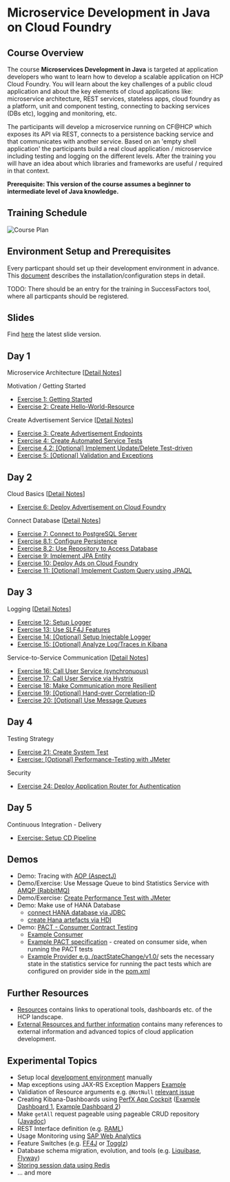 # Microservice Development in Java on Cloud Foundry

## Course Overview

The course **Microservices Development in Java** is targeted at application developers who want to learn how to develop a scalable application on HCP Cloud Foundry. You will learn about the key challenges of a public cloud application and about the key elements of cloud applications like: microservice architecture, REST services, stateless apps, cloud foundry as a platform, unit and component testing, connecting to backing services (DBs etc), logging and monitoring, etc.

The participants will develop a microservice running on CF@HCP which exposes its API via REST, connects to a persistence backing service and that communicates with another service. Based on an 'empty shell application' the participants build a real cloud application / microservice including testing and logging on the different levels. After the training you will have an idea about which libraries and frameworks are useful / required in that context.

**Prerequisite: This version of the course assumes a beginner to intermediate level of Java knowledge.**

## Training Schedule
![Course Plan](Abstract/images/Java_CoursePlan.png)

## Environment Setup and Prerequisites
Every particpant should set up their development environment in advance. This [document](/CoursePrerequisites/README.md) describes the installation/configuration steps in detail.

TODO: There should be an entry for the training in SuccessFactors tool, where all particpants should be registered.

## Slides
Find [here](http://mo-f8268fdb9.mo.sap.corp:8080/jenkins/job/cc-coursematerial/lastSuccessfulBuild/artifact/Z_Presentations/cc-appdev-java.pdf) the latest slide version.

## Day 1

Microservice Architecture [[Detail Notes](MicroServiceArchitecture/Readme.md)]

Motivation / Getting Started
- [Exercise 1: Getting Started](CreateMicroservice/Exercise_1_GettingStarted.md)
- [Exercise 2: Create Hello-World-Resource](CreateMicroservice/Exercise_2_HelloWorldResource.md)

Create Advertisement Service [[Detail Notes](/CreateMicroservice/Readme.md)]
- [Exercise 3: Create Advertisement Endpoints](CreateMicroservice/Exercise_3_CreateAdsEndpoints.md)
- [Exercise 4: Create Automated Service Tests](CreateMicroservice/Exercise_4_CreateServiceTests.md)
- [Exercise 4.2: [Optional] Implement Update/Delete Test-driven](CreateMicroservice/Exercise_4_Part2_CreateAdditionalAdsEndpoints.md)
- [Exercise 5: [Optional] Validation and Exceptions](CreateMicroservice/Exercise_5_ValidationAndExceptions.md)

## Day 2
Cloud Basics [[Detail Notes](CloudFoundryBasics)]
- [Exercise 6: Deploy Advertisement on Cloud Foundry](CloudFoundryBasics/Exercise_6_DeployAdsOnCloudFoundry.md)

Connect Database [[Detail Notes](ConnectDatabase)]
- [Exercise 7: Connect to PostgreSQL Server](ConnectDatabase/Exercise_7_ConnectLocalDatabase.md)
- [Exercise 8.1: Configure Persistence](ConnectDatabase/Exercise_8_Part1_ConfigurePersistence.md)
- [Exercise 8.2: Use Repository to Access Database](ConnectDatabase/Exercise_8_Part2_UseRepositoryToAccessDatabase.md)
- [Exercise 9: Implement JPA Entity](ConnectDatabase/Exercise_9_ImplementJPAEntity.md)
- [Exercise 10: Deploy Ads on Cloud Foundry](ConnectDatabase/Exercise_10_DeployAdsWithDBServiceOnCF.md)
- [Exercise 11: [Optional] Implement Custom Query using JPAQL](ConnectDatabase/Exercise_11_Develop_Custom_Queries.md)

## Day 3
Logging [[Detail Notes](LoggingTracing)]
- [Exercise 12: Setup Logger](LoggingTracing/Exercise_12_Setup_Logger.md)
- [Exercise 13: Use SLF4J Features](LoggingTracing/Exercise_13_Use_SLF4J_Features.md)
- [Exercise 14: [Optional] Setup Injectable Logger](LoggingTracing/Exercise_14_Setup_Injectable_Logger.md)
- [Exercise 15: [Optional] Analyze Log/Traces in Kibana](LoggingTracing/Exercise_15_GettingStarted_With_ELK_Stack.md)

Service-to-Service Communication [[Detail Notes](Service2ServiceCommunication/README.md)]
- [Exercise 16: Call User Service (synchronuous)](Service2ServiceCommunication/Exercise_16_Call_UserService.md)
- [Exercise 17: Call User Service via Hystrix](Service2ServiceCommunication/Exercise_17_Introduce_Hystrix.md)
- [Exercise 18: Make Communication more Resilient](Service2ServiceCommunication/Exercise_18_Make_Communication_Resilient.md)
- [Exercise 19: [Optional] Hand-over Correlation-ID](Service2ServiceCommunication/Exercise_19_Transfer_CorrelationID.md)
- [Exercise 20: [Optional] Use Message Queues](Service2ServiceCommunication/Exercise_20_Use_Message_Queues.md)

## Day 4
Testing Strategy
- [Exercise 21: Create System Test](TestStrategy/Exercise_21_Create_SystemTest.md)
- [Exercise: [Optional] Performance-Testing with JMeter](TestStrategy/Exercise_XX_PerformanceTesting_With_JMeter.md)

Security
- [Exercise 24: Deploy Application Router for Authentication](Security/Exercise_24_DeployApplicationRouter.md)

## Day 5
Continuous Integration - Delivery
- [Exercise: Setup CD Pipeline](ContinuousDelivery/Exercise_Setup_CD_Pipeline.md)

## Demos
- Demo: Tracing with [AOP (AspectJ)](LoggingTracing/AOP.md)
- Demo/Exercise: Use Message Queue to bind Statistics Service with [AMQP (RabbitMQ)](Service2ServiceCommunication/Exercise_20_Use_Message_Queues.md)
- Demo/Exercise: [Create Performance Test with JMeter](TestStrategy/Exercise_XX_PerformanceTesting_With_JMeter.md)
- Demo: Make use of HANA Database
  - [connect HANA database via JDBC](Hana/Demo_HANA.md)
  - [create Hana artefacts via HDI](Hana/Demo_HANA_HDI.md)
- Demo: [PACT - Consumer Contract Testing](https://github.com/DiUS/pact-jvm)
  - [Example Consumer](https://github.wdf.sap.corp/cc-java-dev/cc-bulletinboard-ads-spring-cxf-tomcat/tree/master/src/test/java/com/sap/bulletinboard/ads/pact)
  - [Example PACT specification](https://github.wdf.sap.corp/cc-java-dev/cc-bulletinboard-statistics/blob/master/resources/pacts/v1.0/Advertisements-Statistics.json) - created on consumer side, when running the PACT tests
  - [Example Provider e.g. /pactStateChange/v1.0/](https://github.wdf.sap.corp/cc-java-dev/cc-bulletinboard-statistics/blob/master/src/main/java/com/sap/bulletinboard/statistics/resources/PactStateChange.java) sets the necessary state in the statistics service for running the pact tests which are configured on provider side in the [pom.xml](https://github.wdf.sap.corp/cc-java-dev/cc-bulletinboard-statistics/edit/master/pom.xml)
  
## Further Resources

* [Resources](https://github.wdf.sap.corp/cc-java-dev/cc-coursematerial/blob/master/Resources.md) contains links to operational tools, dashboards etc. of the HCP landscape.
* [External Resources and further information](https://github.wdf.sap.corp/cc-java-dev/cc-coursematerial/blob/master/Resources.md#external-resources-and-further-information) contains many references to external information and advanced topics of cloud application development.


## Experimental Topics
- Setup local [development environment](/CoursePrerequisites/localEnvSetup/README.md) manually
- Map exceptions using JAX-RS Exception Mappers [Example](https://github.wdf.sap.corp/cc-java-dev/cc-coursematerial/blob/master/Knowledge/ExceptionMappers.md)
- Validiation of Resource arguments e.g. `@NotNull` [relevant issue](http://stackoverflow.com/questions/31235977/is-it-safe-to-override-apache-cxfs-jaxrsbeanvalidationininterceptor-to-support)
- Creating Kibana-Dashboards using [PerfX App Cockpit](https://wiki.wdf.sap.corp/wiki/display/perfx/App+Performance+Cockpit) ([Example Dashboard 1](http://155.56.252.249/#/dashboard/App-Performance-Cockpit), [Example Dashboard 2](http://155.56.252.249/#/dashboard/Cockpit-Hystrix-Dashboard))
- Make `getAll` request pageable using pageable CRUD repository ([Javadoc](http://docs.spring.io/spring-data/commons/docs/current/api/org/springframework/data/repository/PagingAndSortingRepository.html))
- REST Interface definition (e.g. [RAML](http://raml.org/developers/raml-100-tutorial))
- Usage Monitoring using [SAP Web Analytics](https://jam4.sapjam.com/groups/about_page/ReRAnCGxPG137eKaT8Efhc)
- Feature Switches (e.g. [FF4J](http://ff4j.org/) or [Togglz](http://www.togglz.org/))
- Database schema migration, evolution, and tools (e.g. [Liquibase](http://www.liquibase.org/), [Flyway](http://flywaydb.org/))
- [Storing session data using Redis](Knowledge/Redis.md)
- ... and more


